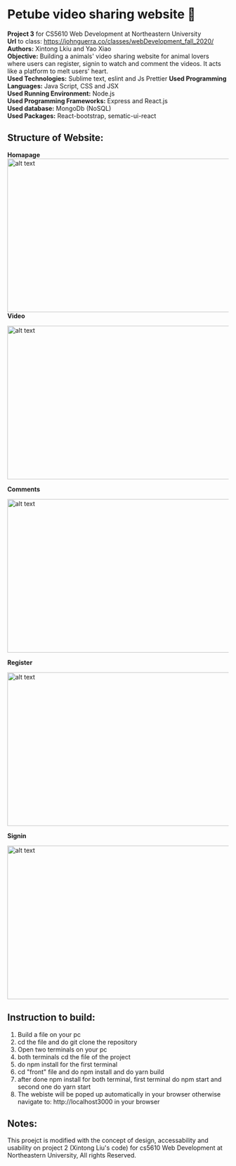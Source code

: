 # Petube video sharing website :rainbow:

**Project 3** for CS5610 Web Development at Northeastern University <br />
**Url** to class: https://johnguerra.co/classes/webDevelopment_fall_2020/<br />
**Authors:** Xintong Lkiu and Yao Xiao<br />
**Objective:** Building a animals' video sharing website for animal lovers where users can register, signin to watch and comment the videos. It acts like a platform to melt users' heart.<br />
**Used Technologies:** Sublime text, eslint and Js Prettier 
**Used Programming Languages:** Java Script, CSS and JSX <br />
**Used Running Environment:** Node.js <br />
**Used Programming Frameworks:** Express and React.js <br />
**Used database:** MongoDb (NoSQL) <br />
**Used Packages:** React-bootstrap, sematic-ui-react <br />

**Structure of Website:**
----------------------------------------------------------------------------------------------------------------------------------------
**Homapage**<br />
<img src="https://raw.githubusercontent.com/liuxinto00/Project3/main/homepage.png" alt="alt text" width="750" height="350"><br />
**Video**

<img src="https://raw.githubusercontent.com/liuxinto00/Project3/main/video.png" alt="alt text" width="750" height="350">

**Comments**

<img src="https://raw.githubusercontent.com/liuxinto00/Project3/main/comment.png" alt="alt text" width="750" height="350">

**Register**

<img src="https://raw.githubusercontent.com/liuxinto00/Project3/main/register.png" alt="alt text" width="750" height="350">

**Signin**

<img src="https://raw.githubusercontent.com/liuxinto00/Project3/main/signin.png" alt="alt text" width="750" height="350">

**Instruction to build:**
-------------------------------------------------------------------------------------------------------------------------------------------------------------------------------
1. Build a file on your pc <br />
2. cd the file and do git clone the repository <br />
3. Open two terminals on your pc <br />
4. both terminals cd the file of the project <br />
5. do npm install for the first terminal <br />
6. cd "front" file and do npm install and do yarn build <br />
7. after done npm install for both terminal, first terminal do npm start and second one do yarn start <br />
8. The webiste will be poped up automatically in your browser otherwise navigate to: http://localhost3000 in your browser <br />

**Notes:**
--------------------------------------------------------------------------------------------------------------------------------------------------------------------------------
This proejct is modified with the concept of design, accessability and usability on project 2 (Xintong Liu's code) for cs5610 Web Development at Northeastern University, All rights Reserved. 

